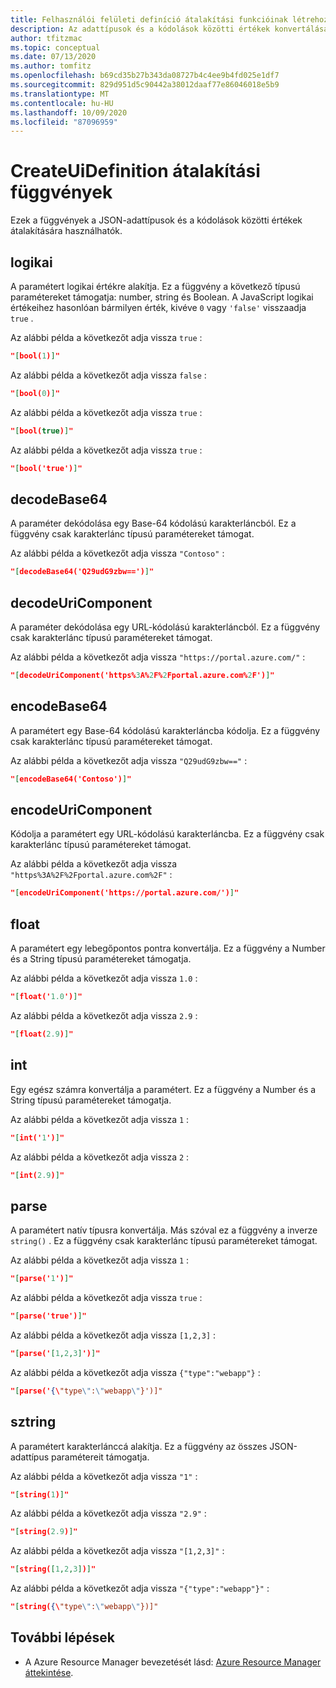 ```yaml
---
title: Felhasználói felületi definíció átalakítási funkcióinak létrehozása
description: Az adattípusok és a kódolások közötti értékek konvertálásakor használandó függvények leírása.
author: tfitzmac
ms.topic: conceptual
ms.date: 07/13/2020
ms.author: tomfitz
ms.openlocfilehash: b69cd35b27b343da08727b4c4ee9b4fd025e1df7
ms.sourcegitcommit: 829d951d5c90442a38012daaf77e86046018e5b9
ms.translationtype: MT
ms.contentlocale: hu-HU
ms.lasthandoff: 10/09/2020
ms.locfileid: "87096959"
---
```

# <a name="createuidefinition-conversion-functions"></a>CreateUiDefinition átalakítási függvények

Ezek a függvények a JSON-adattípusok és a kódolások közötti értékek átalakítására használhatók.

## <a name="bool"></a>logikai

A paramétert logikai értékre alakítja. Ez a függvény a következő típusú paramétereket támogatja: number, string és Boolean. A JavaScript logikai értékeihez hasonlóan bármilyen érték, kivéve `0` vagy `'false'` visszaadja `true` .

Az alábbi példa a következőt adja vissza `true` :

```json
"[bool(1)]"
```

Az alábbi példa a következőt adja vissza `false` :

```json
"[bool(0)]"
```

Az alábbi példa a következőt adja vissza `true` :

```json
"[bool(true)]"
```

Az alábbi példa a következőt adja vissza `true` :

```json
"[bool('true')]"
```

## <a name="decodebase64"></a>decodeBase64

A paraméter dekódolása egy Base-64 kódolású karakterláncból. Ez a függvény csak karakterlánc típusú paramétereket támogat.

Az alábbi példa a következőt adja vissza `"Contoso"` :

```json
"[decodeBase64('Q29udG9zbw==')]"
```

## <a name="decodeuricomponent"></a>decodeUriComponent

A paraméter dekódolása egy URL-kódolású karakterláncból. Ez a függvény csak karakterlánc típusú paramétereket támogat.

Az alábbi példa a következőt adja vissza `"https://portal.azure.com/"` :

```json
"[decodeUriComponent('https%3A%2F%2Fportal.azure.com%2F')]"
```

## <a name="encodebase64"></a>encodeBase64

A paramétert egy Base-64 kódolású karakterláncba kódolja. Ez a függvény csak karakterlánc típusú paramétereket támogat.

Az alábbi példa a következőt adja vissza `"Q29udG9zbw=="` :

```json
"[encodeBase64('Contoso')]"
```

## <a name="encodeuricomponent"></a>encodeUriComponent

Kódolja a paramétert egy URL-kódolású karakterláncba. Ez a függvény csak karakterlánc típusú paramétereket támogat.

Az alábbi példa a következőt adja vissza `"https%3A%2F%2Fportal.azure.com%2F"` :

```json
"[encodeUriComponent('https://portal.azure.com/')]"
```

## <a name="float"></a>float

A paramétert egy lebegőpontos pontra konvertálja. Ez a függvény a Number és a String típusú paramétereket támogatja.

Az alábbi példa a következőt adja vissza `1.0` :

```json
"[float('1.0')]"
```

Az alábbi példa a következőt adja vissza `2.9` :

```json
"[float(2.9)]"
```

## <a name="int"></a>int

Egy egész számra konvertálja a paramétert. Ez a függvény a Number és a String típusú paramétereket támogatja.

Az alábbi példa a következőt adja vissza `1` :

```json
"[int('1')]"
```

Az alábbi példa a következőt adja vissza `2` :

```json
"[int(2.9)]"
```

## <a name="parse"></a>parse

A paramétert natív típusra konvertálja. Más szóval ez a függvény a inverze `string()` . Ez a függvény csak karakterlánc típusú paramétereket támogat.

Az alábbi példa a következőt adja vissza `1` :

```json
"[parse('1')]"
```

Az alábbi példa a következőt adja vissza `true` :

```json
"[parse('true')]"
```

Az alábbi példa a következőt adja vissza `[1,2,3]` :

```json
"[parse('[1,2,3]')]"
```

Az alábbi példa a következőt adja vissza `{"type":"webapp"}` :

```json
"[parse('{\"type\":\"webapp\"}')]"
```

## <a name="string"></a>sztring

A paramétert karakterlánccá alakítja. Ez a függvény az összes JSON-adattípus paramétereit támogatja.

Az alábbi példa a következőt adja vissza `"1"` :

```json
"[string(1)]"
```

Az alábbi példa a következőt adja vissza `"2.9"` :

```json
"[string(2.9)]"
```

Az alábbi példa a következőt adja vissza `"[1,2,3]"` :

```json
"[string([1,2,3])]"
```

Az alábbi példa a következőt adja vissza `"{"type":"webapp"}"` :

```json
"[string({\"type\":\"webapp\"})]"
```

## <a name="next-steps"></a>További lépések

* A Azure Resource Manager bevezetését lásd: [Azure Resource Manager áttekintése](../management/overview.md).
